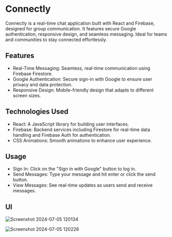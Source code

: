 # Connectly
Connectly is a real-time chat application built with React and Firebase, designed for group communication. It features secure Google authentication, responsive design, and seamless messaging. Ideal for teams and communities to stay connected effortlessly.

## Features
* Real-Time Messaging: Seamless, real-time communication using Firebase Firestore.
* Google Authentication: Secure sign-in with Google to ensure user privacy and data protection.
* Responsive Design: Mobile-friendly design that adapts to different screen sizes.

## Technologies Used
* React: A JavaScript library for building user interfaces.
* Firebase: Backend services including Firestore for real-time data handling and Firebase Auth for authentication.
* CSS Animations: Smooth animations to enhance user experience.

## Usage
* Sign In: Click on the "Sign in with Google" button to log in.
* Send Messages: Type your message and hit enter or click the send button.
* View Messages: See real-time updates as users send and receive messages.

## UI
![Screenshot 2024-07-05 120134](https://github.com/joao08dinis/connectly/assets/97002278/38b9bc04-8ced-49dd-ac0e-d33f47a21031)

![Screenshot 2024-07-05 120228](https://github.com/joao08dinis/connectly/assets/97002278/a2e2bfea-b369-4098-a8b7-cd69ea5e8926)
